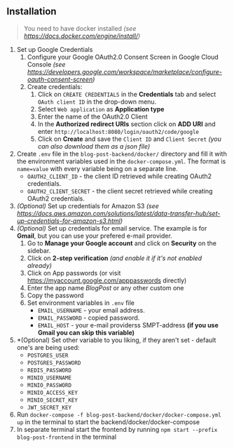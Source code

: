 ## Installation
> You need to have docker installed *(see https://docs.docker.com/engine/install/)*
1. Set up Google Credentials
	1) Configure your Google OAuth2.0 Consent Screen in Google Cloud Console *(see https://developers.google.com/workspace/marketplace/configure-oauth-consent-screen)*
	2) Create credentials:
		1. Click on `CREATE CREDENTIALS` in the **Credentials** tab and select `OAuth client ID` in the drop-down menu.
		2. Select `Web application` as **Application type**
		3. Enter the name of the OAuth2.0 Client
		4. In the **Authorized redirect URIs** section click on **ADD URI** and enter `http://localhost:8080/login/oauth2/code/google`
		5. Click on **Create** and save the `Client ID` and `Client Secret` *(you can also download them as a json file)*
2. Create `.env` file in the `blog-post-backend/docker/` directory and fill it with the environment variables used in the `docker-compose.yml`. The format is `name=value` with every variable being on a separate line.
	- `OAUTH2_CLIENT_ID` - the client ID retrieved while creating OAuth2 credentials.
	- `OAUTH2_CLIENT_SECRET` - the client secret retrieved while creating OAuth2 credentials.
3. *(Optional)* Set up credentials for Amazon S3 *(see https://docs.aws.amazon.com/solutions/latest/data-transfer-hub/set-up-credentials-for-amazon-s3.html)*
4. *(Optional)* Set up credentials for email service. 
The example is for **Gmail**, but you can use your prefered e-mail provider.
	1) Go to **Manage your Google account** and click on **Security** on the sidebar.
	2) Click on **2-step verification** *(and enable it if it's not enabled already)*
	3) Click on App passwords (or visit https://myaccount.google.com/apppasswords directly)
	4) Enter the app name *BlogPost* or any other custom one
	5) Copy the password
	6) Set environment variables in `.env` file
		- `EMAIL_USERNAME` - your email address.
		- `EMAIL_PASSWORD` - copied password.
		- `EMAIL_HOST` - your e-mail providerss SMPT-address **(if you use Gmail you can skip this variable)**
5. *(Optional) Set other variable to you liking, if they aren't set - default one's are being used:
	- `POSTGRES_USER`
	- `POSTGRES_PASSWORD`
	- `REDIS_PASSWORD`
	- `MINIO_USERNAME`
	- `MINIO_PASSWORD`
	- `MINIO_ACCESS_KEY`
	- `MINIO_SECRET_KEY`
	- `JWT_SECRET_KEY`
6. Run `docker-compose -f blog-post-backend/docker/docker-compose.yml up` in the terminal to start the backend/docker/docker-compose
7. In separate terminal start the frontend by running `npm start --prefix blog-post-frontend` in the terminal